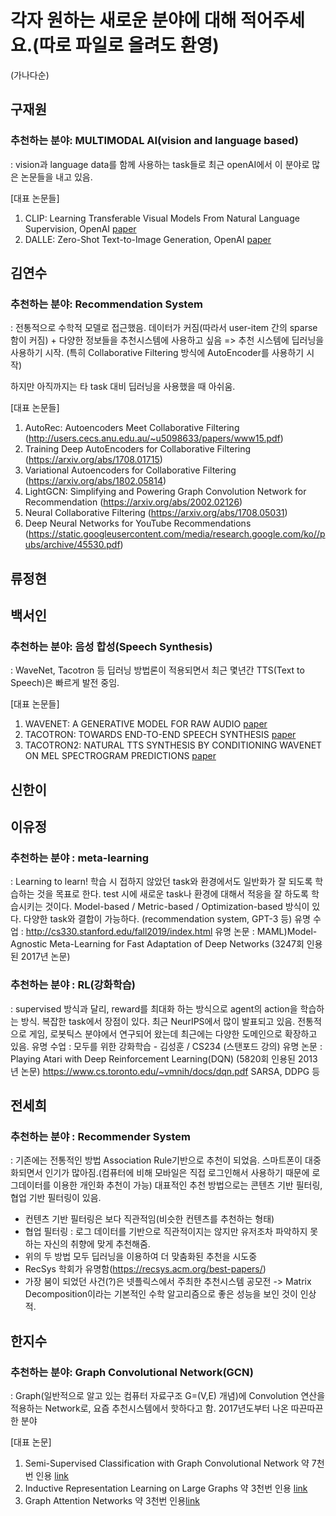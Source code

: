 # 각자 원하는 새로운 분야에 대해 적어주세요.(따로 파일로 올려도 환영)
(가나다순)


## 구재원

### 추천하는 분야: MULTIMODAL AI(vision and language based)

: vision과 language data를 함께 사용하는 task들로 최근 openAI에서 이 분야로 많은 논문들을 내고 있음. 

[대표 논문들]
1. CLIP: Learning Transferable Visual Models From Natural Language Supervision, OpenAI [paper](https://arxiv.org/pdf/2103.00020.pdf)
2. DALLE: Zero-Shot Text-to-Image Generation, OpenAI [paper](https://arxiv.org/pdf/2102.12092.pdf)


## 김연수

### 추천하는 분야: Recommendation System 

: 전통적으로 수학적 모델로 접근했음. 데이터가 커짐(따라서 user-item 간의 sparse함이 커짐) + 다양한 정보들을 추천시스템에 사용하고 싶음 => 추천 시스템에 딥러닝을 사용하기 시작. (특히 Collaborative Filtering 방식에 AutoEncoder를 사용하기 시작) 

하지만 아직까지는 타 task 대비 딥러닝을 사용했을 때 아쉬움. 

[대표 논문들]
1. AutoRec: Autoencoders Meet Collaborative Filtering (http://users.cecs.anu.edu.au/~u5098633/papers/www15.pdf)
2. Training Deep AutoEncoders for Collaborative Filtering (https://arxiv.org/abs/1708.01715)
3. Variational Autoencoders for Collaborative Filtering (https://arxiv.org/abs/1802.05814)
4. LightGCN: Simplifying and Powering Graph Convolution Network for Recommendation (https://arxiv.org/abs/2002.02126)
5. Neural Collaborative Filtering (https://arxiv.org/abs/1708.05031)
6. Deep Neural Networks for YouTube Recommendations (https://static.googleusercontent.com/media/research.google.com/ko//pubs/archive/45530.pdf)

## 류정현



## 백서인
### 추천하는 분야: 음성 합성(Speech Synthesis)

: WaveNet, Tacotron 등 딥러닝 방법론이 적용되면서 최근 몇년간 TTS(Text to Speech)은 빠르게 발전 중임.

[대표 논문들]
1. WAVENET: A GENERATIVE MODEL FOR RAW AUDIO [paper](https://arxiv.org/pdf/1609.03499.pdf)
2. TACOTRON: TOWARDS END-TO-END SPEECH SYNTHESIS [paper](https://arxiv.org/pdf/1703.10135.pdf)
3. TACOTRON2: NATURAL TTS SYNTHESIS BY CONDITIONING WAVENET ON MEL SPECTROGRAM PREDICTIONS [paper](https://arxiv.org/pdf/1712.05884v2.pdf)



## 신한이


## 이유정
### 추천하는 분야 : meta-learning
: Learning to learn! 학습 시 접하지 않았던 task와 환경에서도 일반화가 잘 되도록 학습하는 것을 목표로 한다. test 시에 새로운 task나 환경에 대해서 적응을 잘 하도록 학습시키는 것이다. 
Model-based / Metric-based / Optimization-based 방식이 있다. 
다양한 task와 결합이 가능하다. (recommendation system, GPT-3 등)
유명 수업 : http://cs330.stanford.edu/fall2019/index.html
유명 논문 : MAML)Model-Agnostic Meta-Learning for Fast Adaptation of Deep Networks (3247회 인용된 2017년 논문)


### 추천하는 분야 : RL(강화학습)
: supervised 방식과 달리, reward를 최대화 하는 방식으로 agent의 action을 학습하는 방식. 복잡한 task에서 장점이 있다. 
최근 NeurIPS에서 많이 발표되고 있음. 전통적으로 게임, 로봇틱스 분야에서 연구되어 왔는데 최근에는 다양한 도메인으로 확장하고 있음. 
유명 수업 : 모두를 위한 강화학습 - 김성훈 / CS234 (스탠포드 강의)
유명 논문 : Playing Atari with Deep Reinforcement Learning(DQN) (5820회 인용된 2013년 논문) https://www.cs.toronto.edu/~vmnih/docs/dqn.pdf
           SARSA, DDPG 등 

## 전세희

### 추천하는 분야 : Recommender System
: 기존에는 전통적인 방법 Association Rule기반으로 추천이 되었음. 스마트폰이 대중화되면서 인기가 많아짐.(컴퓨터에 비해 모바일은 직접 로그인해서 사용하기 때문에 로그데이터를 이용한 개인화 추천이 가능)
대표적인 추천 방법으로는 콘텐츠 기반 필터링, 협업 기반 필터링이 있음. 

- 컨텐츠 기반 필터링은 보다 직관적임(비슷한 컨텐츠를 추천하는 형태)
- 협업 필터링 : 로그 데이터를 기반으로 직관적이지는 않지만 유저조차 파악하지 못하는 자신의 취향에 맞게 추천해줌. 
- 위의 두 방법 모두 딥러닝을 이용하여 더 맞춤화된 추천을 시도중
- RecSys 학회가 유명함(https://recsys.acm.org/best-papers/)
- 가장 붐이 되었던 사건(?)은 넷플릭스에서 주최한 추천시스템 공모전 -> Matrix Decomposition이라는 기본적인 수학 알고리즘으로 좋은 성능을 보인 것이 인상적.




## 한지수
### 추천하는 분야: Graph Convolutional Network(GCN)
: Graph(일반적으로 알고 있는 컴퓨터 자료구조 G=(V,E) 개념)에 Convolution 연산을 적용하는 Network로, 요즘 추천시스템에서 핫하다고 함. 2017년도부터 나온 따끈따끈한 분야

[대표 논문]
1. Semi-Supervised Classification with Graph Convolutional Network 약 7천번 인용 [link](https://arxiv.org/pdf/1609.02907.pdf)
2. Inductive Representation Learning on Large Graphs 약 3천번 인용 [link](https://arxiv.org/abs/1706.02216)
3. Graph Attention Networks 약 3천번 인용[link](https://arxiv.org/pdf/1710.10903.pdf)
